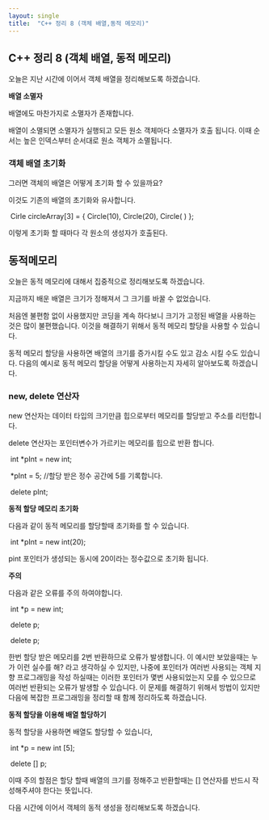 ```yaml
---
layout: single
title:  "C++ 정리 8 (객체 배열,동적 메모리)"
---
```


## C++ 정리 8 (객체 배열, 동적 메모리)

오늘은 지난 시간에 이어서 객체 배열을 정리해보도록 하겠습니다.

**배열 소멸자**

배열에도 마찬가지로 소멸자가 존재합니다.

배열이 소멸되면 소멸자가 실행되고 모든 원소 객체마다 소멸자가 호출 됩니다. 이때 순서는 높은 인덱스부터 순서대로 원소 객체가 소멸됩니다.

### 객체 배열 초기화

그러면 객체의 배열은 어떻게 초기화 할 수 있을까요?

이것도 기존의 배열의 초기화와 유사합니다.

​		Cirle circleArray[3] = { Circle(10), Circle(20), Circle( ) };

이렇게 초기화 할 때마다 각 원소의 생성자가 호출된다.



## 동적메모리

오늘은 동적 메모리에 대해서 집중적으로 정리해보도록 하겠습니다.

지금까지 배운 배열은 크기가 정해져서 그 크기를 바꿀 수 없었습니다.

처음엔 불편함 없이 사용했지만 코딩을 계속 하다보니 크기가 고정된 배열을 사용하는 것은 많이 불편했습니다. 이것을 해결하기 위해서 동적 메모리 할당을 사용할 수 있습니다.

동적 메모리 할당을 사용하면 배열의 크기를 증가시킬 수도 있고 감소 시킬 수도 있습니다. 다음의 예시로 동적 메모리 할당을 어떻게 사용하는지 자세히 알아보도록 하겠습니다.

### new, delete 연산자

new 연산자는 데이터 타입의 크기만큼 힙으로부터 메모리를 할당받고 주소를 리턴합니다. 

delete 연산자는 포인터변수가 가르키는 메모리를 힙으로 반환 합니다.

​		int *pInt = new int;

​		*pInt = 5;   //할당 받은 정수 공간에 5를 기록합니다.

​		delete pInt;

**동적 할당 메모리 초기화**

다음과 같이 동적 메모리를 할당할때 초기화를 할 수 있습니다.

​		int *pInt = new int(20);

pint 포인터가 생성되는 동시에 20이라는 정수값으로 초기화 됩니다.

**주의**

다음과 같은 오류를 주의 하여야합니다.

​		int *p = new int;

​		delete p;

​		delete p;

한번 할당 받은 메모리를 2번 반환하므로 오류가 발생합니다. 이 예시만 보았을때는 누가 이런 실수를 해? 라고 생각하실 수 있지만, 나중에 포인터가 여러번 사용되는 객체 지향 프로그래밍을 작성 하실때는 이러한 포인터가 몇번 사용되었는지 모를 수 있으므로 여러번 반환되는 오류가 발생할 수 있습니다. 이 문제를 해결하기 위해서 방법이 있지만 다음에 복잡한 프로그래밍을 정리할 때 함께 정리하도록 하겠습니다.

**동적 할당을 이용해 배열 할당하기**

동적 할당을 사용하면 배열도 할당할 수 있습니다,

​		int *p = new int [5];

​		delete [] p;

이때 주의 할점은 할당 할때 배열의 크기를 정해주고 반환할때는 [] 연산자를 반드시 작성해주셔야 한다는 뜻입니다.

다음 시간에 이어서 객체의 동적 생성을 정리해보도록 하겠습니다.

